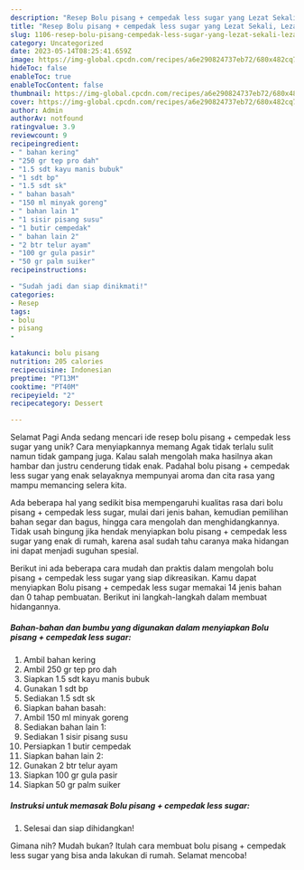 ```yaml
---
description: "Resep Bolu pisang + cempedak less sugar yang Lezat Sekali, Lezat"
title: "Resep Bolu pisang + cempedak less sugar yang Lezat Sekali, Lezat"
slug: 1106-resep-bolu-pisang-cempedak-less-sugar-yang-lezat-sekali-lezat
category: Uncategorized
date: 2023-05-14T08:25:41.659Z
image: https://img-global.cpcdn.com/recipes/a6e290824737eb72/680x482cq70/bolu-pisang-cempedak-less-sugar-foto-resep-utama.jpg
hideToc: false
enableToc: true
enableTocContent: false
thumbnail: https://img-global.cpcdn.com/recipes/a6e290824737eb72/680x482cq70/bolu-pisang-cempedak-less-sugar-foto-resep-utama.jpg
cover: https://img-global.cpcdn.com/recipes/a6e290824737eb72/680x482cq70/bolu-pisang-cempedak-less-sugar-foto-resep-utama.jpg
author: Admin
authorAv: notfound
ratingvalue: 3.9
reviewcount: 9
recipeingredient:
- " bahan kering"
- "250 gr tep pro dah"
- "1.5 sdt kayu manis bubuk"
- "1 sdt bp"
- "1.5 sdt sk"
- " bahan basah"
- "150 ml minyak goreng"
- " bahan lain 1"
- "1 sisir pisang susu"
- "1 butir cempedak"
- " bahan lain 2"
- "2 btr telur ayam"
- "100 gr gula pasir"
- "50 gr palm suiker"
recipeinstructions:

- "Sudah jadi dan siap dinikmati!"
categories:
- Resep
tags:
- bolu
- pisang
- 

katakunci: bolu pisang  
nutrition: 205 calories
recipecuisine: Indonesian
preptime: "PT13M"
cooktime: "PT40M"
recipeyield: "2"
recipecategory: Dessert

---
```



Selamat Pagi Anda sedang mencari ide resep bolu pisang + cempedak less sugar yang unik? Cara menyiapkannya memang Agak tidak terlalu sulit namun tidak gampang juga. Kalau salah mengolah maka hasilnya akan hambar dan justru cenderung tidak enak. Padahal bolu pisang + cempedak less sugar yang enak selayaknya mempunyai aroma dan cita rasa yang mampu memancing selera kita.


Ada beberapa hal yang sedikit bisa mempengaruhi kualitas rasa dari bolu pisang + cempedak less sugar, mulai dari jenis bahan, kemudian pemilihan bahan segar dan bagus, hingga cara mengolah dan menghidangkannya. Tidak usah bingung jika hendak menyiapkan bolu pisang + cempedak less sugar yang enak di rumah, karena asal sudah tahu caranya maka hidangan ini dapat menjadi suguhan spesial.




Berikut ini ada beberapa cara mudah dan praktis dalam mengolah bolu pisang + cempedak less sugar yang siap dikreasikan. Kamu dapat menyiapkan Bolu pisang + cempedak less sugar memakai 14 jenis bahan dan 0 tahap pembuatan. Berikut ini langkah-langkah dalam membuat hidangannya.

<!--inarticleads1-->

##### Bahan-bahan dan bumbu yang digunakan dalam menyiapkan Bolu pisang + cempedak less sugar:

1. Ambil  bahan kering
1. Ambil 250 gr tep pro dah
1. Siapkan 1.5 sdt kayu manis bubuk
1. Gunakan 1 sdt bp
1. Sediakan 1.5 sdt sk
1. Siapkan  bahan basah:
1. Ambil 150 ml minyak goreng
1. Sediakan  bahan lain 1:
1. Sediakan 1 sisir pisang susu
1. Persiapkan 1 butir cempedak
1. Siapkan  bahan lain 2:
1. Gunakan 2 btr telur ayam
1. Siapkan 100 gr gula pasir
1. Siapkan 50 gr palm suiker




<!--inarticleads2-->

##### Instruksi untuk memasak Bolu pisang + cempedak less sugar:


1. Selesai dan siap dihidangkan!



Gimana nih? Mudah bukan? Itulah cara membuat bolu pisang + cempedak less sugar yang bisa anda lakukan di rumah. Selamat mencoba!

